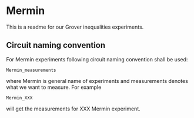 # Mermin

This is a readme for our Grover inequalities experiments.

## Circuit naming convention

For Mermin experiments following circuit naming convention shall be used:

```
Mermin_measurements
```

where Mermin is general name of experiments and measurements denotes what we want to measure. For example


```
Mermin_XXX
```

will get the measurements for XXX Mermin experiment.
